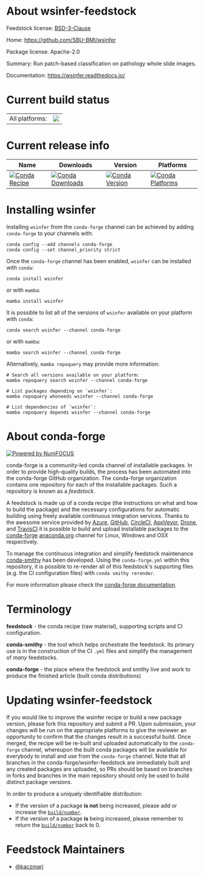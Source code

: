 About wsinfer-feedstock
=======================

Feedstock license: [BSD-3-Clause](https://github.com/conda-forge/wsinfer-feedstock/blob/main/LICENSE.txt)

Home: https://github.com/SBU-BMI/wsinfer

Package license: Apache-2.0

Summary: Run patch-based classification on pathology whole slide images.

Documentation: https://wsinfer.readthedocs.io/

Current build status
====================


<table><tr><td>All platforms:</td>
    <td>
      <a href="https://dev.azure.com/conda-forge/feedstock-builds/_build/latest?definitionId=19874&branchName=main">
        <img src="https://dev.azure.com/conda-forge/feedstock-builds/_apis/build/status/wsinfer-feedstock?branchName=main">
      </a>
    </td>
  </tr>
</table>

Current release info
====================

| Name | Downloads | Version | Platforms |
| --- | --- | --- | --- |
| [![Conda Recipe](https://img.shields.io/badge/recipe-wsinfer-green.svg)](https://anaconda.org/conda-forge/wsinfer) | [![Conda Downloads](https://img.shields.io/conda/dn/conda-forge/wsinfer.svg)](https://anaconda.org/conda-forge/wsinfer) | [![Conda Version](https://img.shields.io/conda/vn/conda-forge/wsinfer.svg)](https://anaconda.org/conda-forge/wsinfer) | [![Conda Platforms](https://img.shields.io/conda/pn/conda-forge/wsinfer.svg)](https://anaconda.org/conda-forge/wsinfer) |

Installing wsinfer
==================

Installing `wsinfer` from the `conda-forge` channel can be achieved by adding `conda-forge` to your channels with:

```
conda config --add channels conda-forge
conda config --set channel_priority strict
```

Once the `conda-forge` channel has been enabled, `wsinfer` can be installed with `conda`:

```
conda install wsinfer
```

or with `mamba`:

```
mamba install wsinfer
```

It is possible to list all of the versions of `wsinfer` available on your platform with `conda`:

```
conda search wsinfer --channel conda-forge
```

or with `mamba`:

```
mamba search wsinfer --channel conda-forge
```

Alternatively, `mamba repoquery` may provide more information:

```
# Search all versions available on your platform:
mamba repoquery search wsinfer --channel conda-forge

# List packages depending on `wsinfer`:
mamba repoquery whoneeds wsinfer --channel conda-forge

# List dependencies of `wsinfer`:
mamba repoquery depends wsinfer --channel conda-forge
```


About conda-forge
=================

[![Powered by
NumFOCUS](https://img.shields.io/badge/powered%20by-NumFOCUS-orange.svg?style=flat&colorA=E1523D&colorB=007D8A)](https://numfocus.org)

conda-forge is a community-led conda channel of installable packages.
In order to provide high-quality builds, the process has been automated into the
conda-forge GitHub organization. The conda-forge organization contains one repository
for each of the installable packages. Such a repository is known as a *feedstock*.

A feedstock is made up of a conda recipe (the instructions on what and how to build
the package) and the necessary configurations for automatic building using freely
available continuous integration services. Thanks to the awesome service provided by
[Azure](https://azure.microsoft.com/en-us/services/devops/), [GitHub](https://github.com/),
[CircleCI](https://circleci.com/), [AppVeyor](https://www.appveyor.com/),
[Drone](https://cloud.drone.io/welcome), and [TravisCI](https://travis-ci.com/)
it is possible to build and upload installable packages to the
[conda-forge](https://anaconda.org/conda-forge) [anaconda.org](https://anaconda.org/)
channel for Linux, Windows and OSX respectively.

To manage the continuous integration and simplify feedstock maintenance
[conda-smithy](https://github.com/conda-forge/conda-smithy) has been developed.
Using the ``conda-forge.yml`` within this repository, it is possible to re-render all of
this feedstock's supporting files (e.g. the CI configuration files) with ``conda smithy rerender``.

For more information please check the [conda-forge documentation](https://conda-forge.org/docs/).

Terminology
===========

**feedstock** - the conda recipe (raw material), supporting scripts and CI configuration.

**conda-smithy** - the tool which helps orchestrate the feedstock.
                   Its primary use is in the construction of the CI ``.yml`` files
                   and simplify the management of *many* feedstocks.

**conda-forge** - the place where the feedstock and smithy live and work to
                  produce the finished article (built conda distributions)


Updating wsinfer-feedstock
==========================

If you would like to improve the wsinfer recipe or build a new
package version, please fork this repository and submit a PR. Upon submission,
your changes will be run on the appropriate platforms to give the reviewer an
opportunity to confirm that the changes result in a successful build. Once
merged, the recipe will be re-built and uploaded automatically to the
`conda-forge` channel, whereupon the built conda packages will be available for
everybody to install and use from the `conda-forge` channel.
Note that all branches in the conda-forge/wsinfer-feedstock are
immediately built and any created packages are uploaded, so PRs should be based
on branches in forks and branches in the main repository should only be used to
build distinct package versions.

In order to produce a uniquely identifiable distribution:
 * If the version of a package **is not** being increased, please add or increase
   the [``build/number``](https://docs.conda.io/projects/conda-build/en/latest/resources/define-metadata.html#build-number-and-string).
 * If the version of a package **is** being increased, please remember to return
   the [``build/number``](https://docs.conda.io/projects/conda-build/en/latest/resources/define-metadata.html#build-number-and-string)
   back to 0.

Feedstock Maintainers
=====================

* [@kaczmarj](https://github.com/kaczmarj/)

